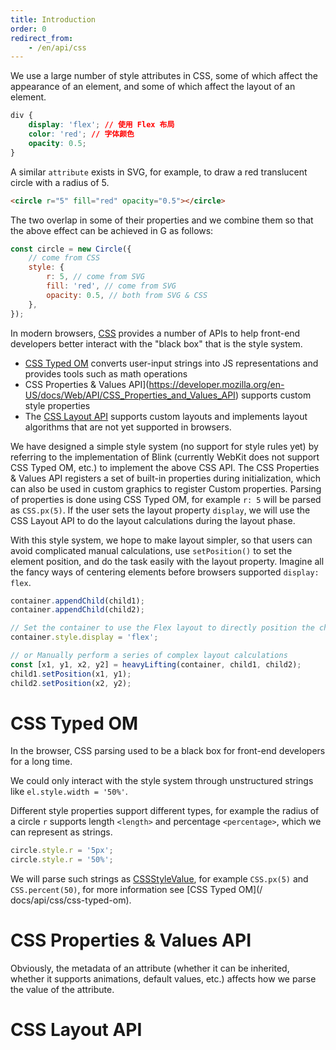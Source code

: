 ```yaml
---
title: Introduction
order: 0
redirect_from:
    - /en/api/css
---
```


We use a large number of style attributes in CSS, some of which affect the appearance of an element, and some of which affect the layout of an element.

```css
div {
    display: 'flex'; // 使用 Flex 布局
    color: 'red'; // 字体颜色
    opacity: 0.5;
}
```

A similar `attribute` exists in SVG, for example, to draw a red translucent circle with a radius of 5.

```html
<circle r="5" fill="red" opacity="0.5"></circle>
```

The two overlap in some of their properties and we combine them so that the above effect can be achieved in G as follows:

```js
const circle = new Circle({
    // come from CSS
    style: {
        r: 5, // come from SVG
        fill: 'red', // come from SVG
        opacity: 0.5, // both from SVG & CSS
    },
});
```

In modern browsers, [CSS](https://developer.mozilla.org/en-US/docs/Web/API/CSS) provides a number of APIs to help front-end developers better interact with the "black box" that is the style system.

- [CSS Typed OM](https://developer.mozilla.org/en-US/docs/Web/Guide/Houdini#css_typed_om) converts user-input strings into JS representations and provides tools such as math operations
- CSS Properties & Values API](<https://developer.mozilla.org/en-US/docs/Web/API/CSS_Properties_and_Values_API>) supports custom style properties
- The [CSS Layout API](https://developer.mozilla.org/en-US/docs/Web/Guide/Houdini#css_layout_api) supports custom layouts and implements layout algorithms that are not yet supported in browsers.

We have designed a simple style system (no support for style rules yet) by referring to the implementation of Blink (currently WebKit does not support CSS Typed OM, etc.) to implement the above CSS API. The CSS Properties & Values API registers a set of built-in properties during initialization, which can also be used in custom graphics to register Custom properties. Parsing of properties is done using CSS Typed OM, for example `r: 5` will be parsed as `CSS.px(5)`. If the user sets the layout property `display`, we will use the CSS Layout API to do the layout calculations during the layout phase.

With this style system, we hope to make layout simpler, so that users can avoid complicated manual calculations, use `setPosition()` to set the element position, and do the task easily with the layout property. Imagine all the fancy ways of centering elements before browsers supported `display: flex`.

```js
container.appendChild(child1);
container.appendChild(child2);

// Set the container to use the Flex layout to directly position the child elements
container.style.display = 'flex';

// or Manually perform a series of complex layout calculations
const [x1, y1, x2, y2] = heavyLifting(container, child1, child2);
child1.setPosition(x1, y1);
child2.setPosition(x2, y2);
```

# CSS Typed OM

In the browser, CSS parsing used to be a black box for front-end developers for a long time.

We could only interact with the style system through unstructured strings like `el.style.width = '50%'`.

Different style properties support different types, for example the radius of a circle `r` supports length `<length>` and percentage `<percentage>`, which we can represent as strings.

```js
circle.style.r = '5px';
circle.style.r = '50%';
```

We will parse such strings as [CSSStyleValue](/en/api/css/css-typed-om#cssstylevalue), for example `CSS.px(5)` and `CSS.percent(50)`, for more information see [CSS Typed OM](/ docs/api/css/css-typed-om).

# CSS Properties & Values API

Obviously, the metadata of an attribute (whether it can be inherited, whether it supports animations, default values, etc.) affects how we parse the value of the attribute.

# CSS Layout API
